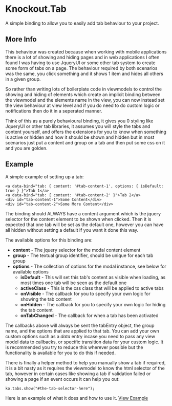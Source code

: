 # Knockout.Tab

A simple binding to allow you to easily add tab behaviour to your project.

## More Info
This behaviour was created because when working with mobile applications there is a lot of showing and hiding pages
and in web applications I often found I was having to use JqueryUI or some other tab system to create some form of
tabs on a page. The behaviour required by both scenarios was the same, you click something and it shows 1 item and
hides all others in a given group. 

So rather than writing lots of boilerplate code in viewmodels to control the showing and hiding of elements which
create an implicit binding between the viewmodel and the elements name in the view, you can now instead set the 
view behaviour at view level and if you do need to do custom logic or notifications then do it in a seperated manner.

Think of this as a purely behavioural binding, it gives you 0 styling like JqueryUI or other tab libraries, it assumes 
you will style the tabs and content yourself, and offers the extensions for you to know when something is active or hidden 
and how it should be shown and hidden but in most scenarios just put a content and group on a tab and then put some css
on it and you are golden.

## Example

A simple example of setting up a tab:
```
<a data-bind="tab: { content: '#tab-content-1', options: { isDefault: true } }">Tab 1</a>
<a data-bind="tab: { content: '#tab-content-2' }">Tab 2</a>
<div id="tab-content-1">Some Content</div>
<div id="tab-content-2">Some More Content</div>
```

The binding should ALWAYS have a content argument which is the jquery selector for the content element to be shown when clicked.
Then it is expected that one tab will be set as the default one, however you can have all hidden without setting a default if
you want it done this way.

The available options for this binding are:

* **content** - The jquery selector for the modal content element
* **group** - The textual group identifier, should be unique for each tab group
* **options** - The collection of options for the modal instance, see below for available options
  * **isDefault** - This will set this tab's content as visible when loading, as most times one tab will be seen as the default one
  * **activeClass** - This is the css class that will be applied to active tabs
  * **onVisible** - The callback for you to specify your own logic for showing the tab content
  * **onHidden** - The callback for you to specify your own logic for hiding the tab content
  * **onTabChanged** - The callback for when a tab has been activated
 
The callbacks above will always be sent the tabEntry object, the group name, and the options that are applied to that tab.
You can add your own custom options such as a *data* entry incase you need to pass any view model data to callbacks, or specific 
transition data for your custom logic. It is recommended you try to reduce this wherever possible but the functionality is
available for you to do this if needed.

There is finally a helper method to help you manually show a tab if required, it is a bit nasty as it requires the viewmodel
to know the html selector of the tab, however in certain cases like showing a tab if validation failed or showing a page
if an event occurs it can help you out:

```
ko.tabs.show("#the-tab-selector-here");
```
 
Here is an example of what it does and how to use it.
[View Example](https://rawgithub.com/grofit/knockout.tab/master/example.html)
